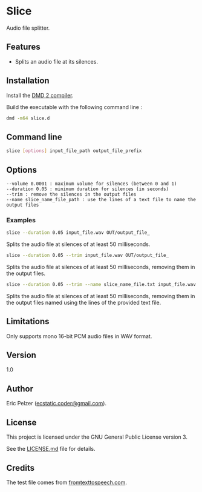 # Slice

Audio file splitter.

## Features

* Splits an audio file at its silences.

## Installation

Install the [DMD 2 compiler](https://dlang.org/download.html).

Build the executable with the following command line :

```bash
dmd -m64 slice.d
```

## Command line

```bash
slice [options] input_file_path output_file_prefix
```

## Options

```
--volume 0.0001 : maximum volume for silences (between 0 and 1)
--duration 0.05 : minimum duration for silences (in seconds)
--trim : remove the silences in the output files
--name slice_name_file_path : use the lines of a text file to name the output files
```

### Examples

```bash
slice --duration 0.05 input_file.wav OUT/output_file_
```

Splits the audio file at silences of at least 50 milliseconds.

```bash
slice --duration 0.05 --trim input_file.wav OUT/output_file_
```

Splits the audio file at silences of at least 50 milliseconds, removing them in the output files.

```bash
slice --duration 0.05 --trim --name slice_name_file.txt input_file.wav OUT/output_file_
```

Splits the audio file at silences of at least 50 milliseconds, removing them in the output files named using the lines of the provided text file.

## Limitations

Only supports mono 16-bit PCM audio files in WAV format.

## Version

1.0

## Author

Eric Pelzer (ecstatic.coder@gmail.com).

## License

This project is licensed under the GNU General Public License version 3.

See the [LICENSE.md](LICENSE.md) file for details.

## Credits

The test file comes from [fromtexttospeech.com](http://www.fromtexttospeech.com).


